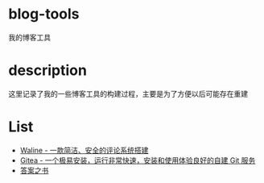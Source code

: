 # blog-tools
我的博客工具

# description

这里记录了我的一些博客工具的构建过程，主要是为了方便以后可能存在重建

# List

- [Waline - 一款简洁、安全的评论系统搭建](./waline/README.md)
- [Gitea - 一个极易安装，运行非常快速，安装和使用体验良好的自建 Git 服务](./gitea/README.md)
- [答案之书](./answer-book/README.md)


